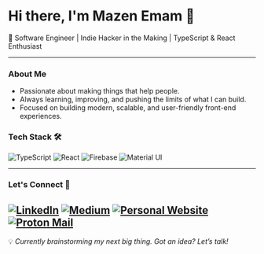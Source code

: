 # Hi there, I'm Mazen Emam 👋

🚀 Software Engineer | Indie Hacker in the Making | TypeScript & React Enthusiast

---

### About Me
- Passionate about making things that help people.
- Always learning, improving, and pushing the limits of what I can build.
- Focused on building modern, scalable, and user-friendly front-end experiences.

### Tech Stack 🛠️
![TypeScript](https://img.shields.io/badge/TypeScript-3178C6?style=for-the-badge&logo=typescript&logoColor=white)
![React](https://img.shields.io/badge/React-61DAFB?style=for-the-badge&logo=react&logoColor=black)
![Firebase](https://img.shields.io/badge/Firebase-FFCA28?style=for-the-badge&logo=firebase&logoColor=black)
![Material UI](https://img.shields.io/badge/MUI-007FFF?style=for-the-badge&logo=mui&logoColor=white)

---

### Let's Connect 🚀
[![LinkedIn](https://img.shields.io/badge/LinkedIn-0A66C2?style=for-the-badge&logo=linkedin&logoColor=white)](https://linkedin.com/in/mazenemam19)
[![Medium](https://img.shields.io/badge/Medium-000000?style=for-the-badge&logo=medium&logoColor=white)](https://medium.com/@mazenemam19)
[![Personal Website](https://img.shields.io/badge/Website-000000?style=for-the-badge&logo=vercel&logoColor=white)](https://mazenemam19.vercel.app)
[![Proton Mail](https://img.shields.io/badge/Proton%20Mail-6D4AFF?style=for-the-badge&logo=protonmail&logoColor=fff)](mailto:mazenemam19@proton.me)
---

💡 *Currently brainstorming my next big thing. Got an idea? Let’s talk!*
